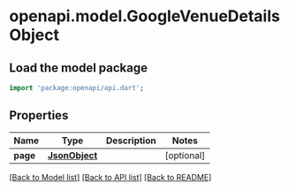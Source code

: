 # openapi.model.GoogleVenueDetailsObject

## Load the model package
```dart
import 'package:openapi/api.dart';
```

## Properties
Name | Type | Description | Notes
------------ | ------------- | ------------- | -------------
**page** | [**JsonObject**](.md) |  | [optional] 

[[Back to Model list]](../README.md#documentation-for-models) [[Back to API list]](../README.md#documentation-for-api-endpoints) [[Back to README]](../README.md)


